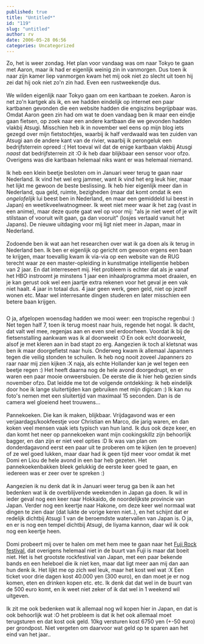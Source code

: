 ```yaml
---
published: true
title: "Untitled*"
id: "119"
slug: "untitled"
author: rv
date: 2006-05-28 06:56
categories: Uncategorized
---
```

Zo, het is weer zondag. Het plan voor vandaag was om naar Tokyo te gaan met Aaron, maar ik had er eigenlijk weinig zin in vanmorgen. Dus toen ik naar zijn kamer liep vanmorgen kwam het mij ook niet zo slecht uit toen hij zei dat hij ook niet zo'n zin had. Even een rustweekendje dus.<br /><br />We wilden eigenlijk naar Tokyo gaan om een kartbaan te zoeken. Aaron is net zo'n kartgek als ik, en we hadden eindelijk op internet een paar kartbanen gevonden die een website hadden die engiszins begrijpbaar was. Omdat Aaron geen zin had om wat te doen vandaag ben ik maar een eindje gaan fietsen, op zoek naar een andere kartbaan die we gevonden hadden vlakbij Atsugi. Misschien heb ik in november wel eens op mijn blog iets gezegd over mijn fietstochtjes, waarbij ik half verdwaald was ten zuiden van Atsugi aan de andere kant van de rivier, waarbij ik perongeluk een bedrijfsterrein opreed :( Het toeval wil dat de enige kartbaan vlakbij Atusgi _naast_ dat bedrijfsterrein zit :O ik heb daar blijkbaar een sensor voor ofzo. Overigens was die kartbaan helemaal niks want er was helemaal niemand.<br /><br />Ik heb een klein beetje besloten om in Januari weer terug te gaan naar Nederland. Ik vind het wel erg jammer, want ik vind het erg leuk hier, maar het lijkt me gewoon de beste beslissing. Ik heb hier eigenlijk meer dan in Nederland, qua geld, ruimte, bezigheden (maar dat komt omdat ik een _ongelofelijk_ lui beest ben in Nederland, en maar een gemiddeld lui beest in Japan) en weetikveelwatnogmeer. Ik weet niet meer waar ik het zag (vast in een anime), maar deze quote gaat wel op voor mij: "als je niet weet of je wilt stilstaan of vooruit wilt gaan, ga dan vooruit" (losjes vertaald vanuit het Japans). De nieuwe uitdaging voor mij ligt niet meer in Japan, maar in Nederland.<br /><br />Zodoende ben ik wat aan het researchen over wat ik ga doen als ik terug in Nederland ben. Ik ben er eigenlijk op gericht om gewoon ergens een baan te krijgen, maar toevallig kwam ik via-via op een website van de RUG terecht waar ze een master-opleiding in kunstmatige intelligentie hebben van 2 jaar. En dat interreseert mij. Het probleem is echter dat als je vanaf het HBO instroomt je minstens 1 jaar een inhaalprogramma moet draaien, en je kan gerust ook wel een jaartje extra rekenen voor het geval je een vak niet haalt. 4 jaar in totaal dus. 4 jaar geen werk, geen geld, niet op jezelf wonen etc. Maar wel interresante dingen studeren en later misschien een betere baan krijgen.<br /><br /><a href="https://photos1.blogger.com/blogger/5743/1473/1600/onweer.jpg"><img style="display:block;text-align:center;cursor:pointer;margin:0 auto 10px;" src="https://photos1.blogger.com/blogger/5743/1473/400/onweer.jpg" alt="" border="0" /></a>O ja, afgelopen woensdag hadden we mooi weer: een tropische regenbui :) Net tegen half 7, toen ik terug moest naar huis, regende het nogal. Ik dacht, dat valt wel mee, regenjas aan en even snel erdoorheen. Voordat ik bij de fietsenstalling aankwam was ik al doorweekt :O En ook echt doorweekt, alsof je met kleren aan in bad stapt zo erg. Aangezien ik toch al kletsnat was ben ik maar doorgefietst naar huis. Onderweg kwam ik allemaal Japanners tegen die veilig stonden te schuilen. Ik heb nog nooit zoveel Japanners zo raar naar mij zien kijken :X naja, als echte Hollander kan je wel tegen een beetje regen :) Het heeft daarna nog de hele avond doorgedrupt, en er waren een paar mooie onweersbuien. De eerste die ik hier heb gezien sinds november ofzo. Dat leidde me tot de volgende ontdekking: ik heb eindelijk door hoe ik lange sluitertijden kan gebruiken met mijn digicam :) Ik kan nu foto's nemen met een sluitertijd van maximaal 15 seconden. Dan is de camera wel gloeiend heet trouwens...<br /><br />Pannekoeken. Die kan ik maken, blijkbaar. Vrijdagavond was er een verjaardags/kookfeestje voor Christian en Marco, die jarig waren, en dan koken veel mensen vaak iets typisch van hun land. Ik dus ook deze keer, en dan komt het neer op pannekoeken want mijn cookingskillz zijn behoorlijk bagger, en dan zijn er niet veel opties :D Ik was van plan om donderdagavond eerst een paar uit te proberen om te kijken (en te proeven) of ze wel goed lukken, maar daar had ik geen tijd meer voor omdat ik met Domi en Liou de hele avond in een bar heb gezeten. Het pannekoekenbakken bleek gelukkig de eerste keer goed te gaan, en iedereen was er zeer over te spreken :)<br /><br />Aangezien ik nu denk dat ik in Januari weer terug ga ben ik aan het bedenken wat ik de overblijvende weekenden in Japan ga doen. Ik wil in ieder geval nog een keer naar Hokkaido, de noordelijkste provincie van Japan. Verder nog een keertje naar Hakone, om deze keer wel normaal wat dingen te zien daar (dat lukte de vorige keren niet..), en het schijnt dat er redelijk dichtbij Atsugi 1 van de beroemdste watervallen van Japan is. O ja, en er is nog een tempel dichtbij Atsugi, de Iiyama kannon, daar wil ik ook nog een keertje heen.<br /><br />Domi probeert mij over te halen om met hem mee te gaan naar het <a href="http://www.smash-uk.com/frf06/index.html">Fuji Rock festival</a>, dat overigens helemaal niet in de buurt van Fuji is maar dat boeit niet. Het is het grootste rockfestival van Japan, met een paar bekende bands en een heleboel die ik niet ken, maar dat ligt meer aan mij dan aan hun denk ik. Het lijkt me op zich wel leuk, maar het kost wel wat :X Een ticket voor drie dagen kost 40.000 yen (300 euro), en dan moet je er nog komen, eten en drinken kopen etc. etc. Ik denk dat dat wel in de buurt van de 500 euro komt, en ik weet niet zeker of ik dat wel in 1 weekend wil uitgeven.<br /><br />Ik zit me ook bedenken wat ik allemaal nog wil kopen hier in Japan, en dat is ook behoorlijk wat :O het probleem is dat ik het ook allemaal moet terugsturen en dat kost ook geld. 10kg versturen kost 6750 yen (+-50 euro) per grondpost. Niet vergeten om daarvoor wat geld op te sparen aan het eind van het jaar..